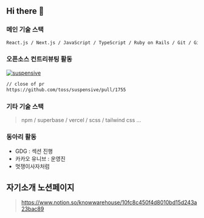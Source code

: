 ## Hi there 👋

### 메인 기술 스택

```bash
React.js / Next.js / JavaScript / TypeScript / Ruby on Rails / Git / GitHub
```

### 오픈소스 컨트리뷰팅 활동

[![suspensive](https://github.com/user-attachments/assets/af46f345-c389-42a6-93f2-fbe58edf4a34)](https://github.com/kss2002/suspensive)

```bash
// close of pr
https://github.com/toss/suspensive/pull/1755
```

### 기타 기술 스택

> npm / superbase / vercel / scss / tailwind css ...

### 동아리 활동

- GDG : 섹션 진행
- 카카오 유니브 : 운영진
- 멋쟁이사자처럼

## 자기소개 노션페이지

> https://www.notion.so/knowwarehouse/10fc8c450f4d8010bd15d243a23bac89
